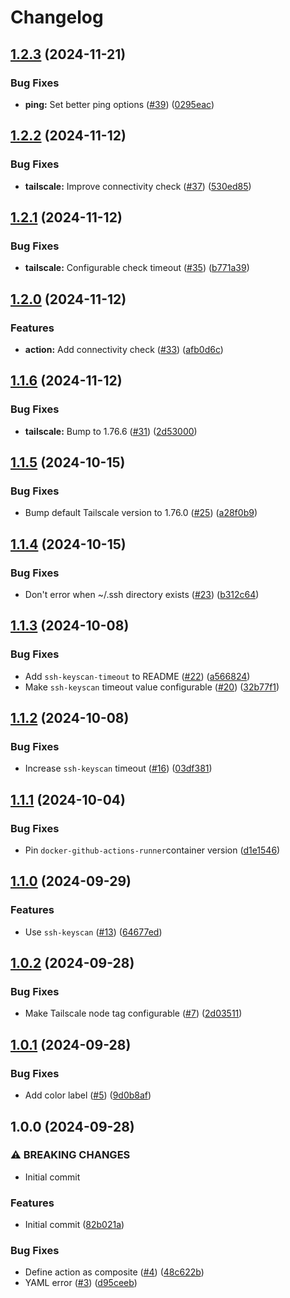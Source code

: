 # Changelog

## [1.2.3](https://github.com/MattKobayashi/tailscale-runner-action/compare/v1.2.2...v1.2.3) (2024-11-21)


### Bug Fixes

* **ping:** Set better ping options ([#39](https://github.com/MattKobayashi/tailscale-runner-action/issues/39)) ([0295eac](https://github.com/MattKobayashi/tailscale-runner-action/commit/0295eac169a1e8f2ff4e2afa7362323faa95462b))

## [1.2.2](https://github.com/MattKobayashi/tailscale-runner-action/compare/v1.2.1...v1.2.2) (2024-11-12)


### Bug Fixes

* **tailscale:** Improve connectivity check ([#37](https://github.com/MattKobayashi/tailscale-runner-action/issues/37)) ([530ed85](https://github.com/MattKobayashi/tailscale-runner-action/commit/530ed856312eccb58a417893bdfb4665aaf7eed2))

## [1.2.1](https://github.com/MattKobayashi/tailscale-runner-action/compare/v1.2.0...v1.2.1) (2024-11-12)


### Bug Fixes

* **tailscale:** Configurable check timeout ([#35](https://github.com/MattKobayashi/tailscale-runner-action/issues/35)) ([b771a39](https://github.com/MattKobayashi/tailscale-runner-action/commit/b771a393a87253f39b2f69abfb71b3214cc1f5d3))

## [1.2.0](https://github.com/MattKobayashi/tailscale-runner-action/compare/v1.1.6...v1.2.0) (2024-11-12)


### Features

* **action:** Add connectivity check ([#33](https://github.com/MattKobayashi/tailscale-runner-action/issues/33)) ([afb0d6c](https://github.com/MattKobayashi/tailscale-runner-action/commit/afb0d6c417b2c9e6b29ab7babb0206237d258c22))

## [1.1.6](https://github.com/MattKobayashi/tailscale-runner-action/compare/v1.1.5...v1.1.6) (2024-11-12)


### Bug Fixes

* **tailscale:** Bump to 1.76.6 ([#31](https://github.com/MattKobayashi/tailscale-runner-action/issues/31)) ([2d53000](https://github.com/MattKobayashi/tailscale-runner-action/commit/2d5300012c5adc5136fad76740a1bd81c5399606))

## [1.1.5](https://github.com/MattKobayashi/tailscale-runner-action/compare/v1.1.4...v1.1.5) (2024-10-15)


### Bug Fixes

* Bump default Tailscale version to 1.76.0 ([#25](https://github.com/MattKobayashi/tailscale-runner-action/issues/25)) ([a28f0b9](https://github.com/MattKobayashi/tailscale-runner-action/commit/a28f0b9d48bdd1fa221247aa18e87af154c218b0))

## [1.1.4](https://github.com/MattKobayashi/tailscale-runner-action/compare/v1.1.3...v1.1.4) (2024-10-15)


### Bug Fixes

* Don't error when ~/.ssh directory exists ([#23](https://github.com/MattKobayashi/tailscale-runner-action/issues/23)) ([b312c64](https://github.com/MattKobayashi/tailscale-runner-action/commit/b312c6452f8930293dfc7a310ae8a72ee56dab1d))

## [1.1.3](https://github.com/MattKobayashi/tailscale-runner-action/compare/v1.1.2...v1.1.3) (2024-10-08)


### Bug Fixes

* Add `ssh-keyscan-timeout` to README ([#22](https://github.com/MattKobayashi/tailscale-runner-action/issues/22)) ([a566824](https://github.com/MattKobayashi/tailscale-runner-action/commit/a56682459cb80c26eaa7e3b7b75926de36257fa9))
* Make `ssh-keyscan` timeout value configurable ([#20](https://github.com/MattKobayashi/tailscale-runner-action/issues/20)) ([32b77f1](https://github.com/MattKobayashi/tailscale-runner-action/commit/32b77f16912718f98c5f87c2d549ddc639d07cee))

## [1.1.2](https://github.com/MattKobayashi/tailscale-runner-action/compare/v1.1.1...v1.1.2) (2024-10-08)


### Bug Fixes

* Increase `ssh-keyscan` timeout ([#16](https://github.com/MattKobayashi/tailscale-runner-action/issues/16)) ([03df381](https://github.com/MattKobayashi/tailscale-runner-action/commit/03df381b4e63be556f079739e1889ef6861d0481))

## [1.1.1](https://github.com/MattKobayashi/tailscale-runner-action/compare/v1.1.0...v1.1.1) (2024-10-04)


### Bug Fixes

* Pin `docker-github-actions-runner`container version ([d1e1546](https://github.com/MattKobayashi/tailscale-runner-action/commit/d1e1546ebbb76fb9e255d28f71c54750527b5e6c))

## [1.1.0](https://github.com/MattKobayashi/tailscale-runner-action/compare/v1.0.2...v1.1.0) (2024-09-29)


### Features

* Use `ssh-keyscan` ([#13](https://github.com/MattKobayashi/tailscale-runner-action/issues/13)) ([64677ed](https://github.com/MattKobayashi/tailscale-runner-action/commit/64677edd1e06094de35e38ddc2ba0f22d94148b1))

## [1.0.2](https://github.com/MattKobayashi/tailscale-runner-action/compare/v1.0.1...v1.0.2) (2024-09-28)


### Bug Fixes

* Make Tailscale node tag configurable ([#7](https://github.com/MattKobayashi/tailscale-runner-action/issues/7)) ([2d03511](https://github.com/MattKobayashi/tailscale-runner-action/commit/2d035113e1388d2968258bd519fa29d32a17ec9b))

## [1.0.1](https://github.com/MattKobayashi/tailscale-runner-action/compare/v1.0.0...v1.0.1) (2024-09-28)


### Bug Fixes

* Add color label ([#5](https://github.com/MattKobayashi/tailscale-runner-action/issues/5)) ([9d0b8af](https://github.com/MattKobayashi/tailscale-runner-action/commit/9d0b8af39ccfa2b4a253f6c56beeb37f91c8317a))

## 1.0.0 (2024-09-28)


### ⚠ BREAKING CHANGES

* Initial commit

### Features

* Initial commit ([82b021a](https://github.com/MattKobayashi/tailscale-runner-action/commit/82b021abd08c046522087d7e1af3eb7c95168058))


### Bug Fixes

* Define action as composite ([#4](https://github.com/MattKobayashi/tailscale-runner-action/issues/4)) ([48c622b](https://github.com/MattKobayashi/tailscale-runner-action/commit/48c622b9ebc9a4ba0e5b94d7a78c267a64dcad72))
* YAML error ([#3](https://github.com/MattKobayashi/tailscale-runner-action/issues/3)) ([d95ceeb](https://github.com/MattKobayashi/tailscale-runner-action/commit/d95ceeb8333d71afebff957c6d6b462476492cfd))
